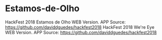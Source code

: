 # Estamos-de-Olho
HackFest 2018 Estamos de Olho WEB Version.
APP Source: https://github.com/daviddguedes/hackfest2018
HackFest 2018 We're Eye WEB Version. 
APP Source: https://github.com/daviddguedes/hackfest2018
